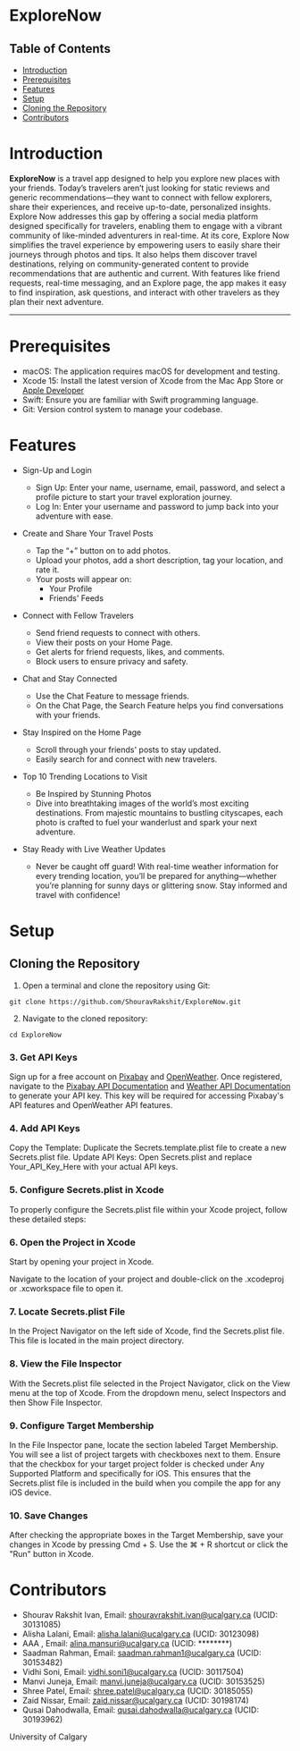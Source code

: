 # **ExploreNow**

## Table of Contents
- [Introduction](#introduction)
- [Prerequisites](#prerequisites)
- [Features](#features)
- [Setup](#setup)
- [Cloning the Repository](#cloning-the-repository)
- [Contributors](#contributors)

# **Introduction**
**ExploreNow** is a travel app designed to help you explore new places with your friends. Today’s travelers aren’t just looking for static reviews and generic recommendations—they want to connect with fellow explorers, share their experiences, and receive up-to-date, personalized insights. Explore Now addresses this gap by offering a social media platform designed specifically for travelers, enabling them to engage with a vibrant community of like-minded adventurers in real-time.
At its core, Explore Now simplifies the travel experience by empowering users to easily share their journeys through photos and tips. It also helps them discover travel destinations, relying on community-generated content to provide recommendations that are authentic and current. With features like friend requests, real-time messaging, and an Explore page, the app makes it easy to find inspiration, ask questions, and interact with other travelers as they plan their next adventure.

---
# **Prerequisites**
- macOS: The application requires macOS for development and testing.
- Xcode 15: Install the latest version of Xcode from the Mac App Store or [Apple Developer](https://developer.apple.com/xcode/)
- Swift: Ensure you are familiar with Swift programming language.
- Git: Version control system to manage your codebase.

# **Features**
- Sign-Up and Login
  - Sign Up: Enter your name, username, email, password, and select a profile picture to start your travel exploration journey.
  - Log In: Enter your username and password to jump back into your adventure with ease.
    
- Create and Share Your Travel Posts
  - Tap the “+” button on to add photos.
  - Upload your photos, add a short description, tag your location, and rate it.
  - Your posts will appear on:
    - Your Profile
    - Friends' Feeds
      
- Connect with Fellow Travelers
  - Send friend requests to connect with others.
  - View their posts on your Home Page.
  - Get alerts for friend requests, likes, and comments.
  - Block users to ensure privacy and safety.
    
- Chat and Stay Connected
  - Use the Chat Feature to message friends.
  - On the Chat Page, the Search Feature helps you find conversations with your friends.
    
- Stay Inspired on the Home Page
  - Scroll through your friends' posts to stay updated.
  - Easily search for and connect with new travelers.
  

- Top 10 Trending Locations to Visit 
    - Be Inspired by Stunning Photos 
    - Dive into breathtaking images of the world’s most exciting destinations. From majestic mountains to bustling cityscapes, each photo is crafted to fuel your wanderlust and spark your next adventure. 

- Stay Ready with Live Weather Updates 
    - Never be caught off guard! With real-time weather information for every trending location, you’ll be prepared for anything—whether you’re planning for sunny days or glittering snow. Stay informed and travel with confidence!

# **Setup**

## Cloning the Repository

1. Open a terminal and clone the repository using Git:

```
git clone https://github.com/ShouravRakshit/ExploreNow.git
```

2. Navigate to the cloned repository:

```
cd ExploreNow
```

### **3. Get API Keys**
Sign up for a free account on [Pixabay](https://pixabay.com/) and [OpenWeather](https://openweathermap.org/). Once registered, navigate to the [Pixabay API Documentation](https://pixabay.com/api/docs/) and [Weather API Documentation](https://openweathermap.org/api) to generate your API key. This key will be required for accessing Pixabay's API features and OpenWeather API features.

### **4. Add API Keys**
Copy the Template: Duplicate the Secrets.template.plist file to create a new Secrets.plist file. Update API Keys: Open Secrets.plist and replace Your_API_Key_Here with your actual API keys.

### **5. Configure Secrets.plist in Xcode**
To properly configure the Secrets.plist file within your Xcode project, follow these detailed steps:

### **6. Open the Project in Xcode**
Start by opening your project in Xcode.

Navigate to the location of your project and double-click on the .xcodeproj or .xcworkspace file to open it.

### **7. Locate Secrets.plist File**
In the Project Navigator on the left side of Xcode, find the Secrets.plist file. This file is located in the main project directory.

### **8. View the File Inspector**
With the Secrets.plist file selected in the Project Navigator, click on the View menu at the top of Xcode. From the dropdown menu, select Inspectors and then Show File Inspector.

### **9. Configure Target Membership**
In the File Inspector pane, locate the section labeled Target Membership. You will see a list of project targets with checkboxes next to them. Ensure that the checkbox for your target project folder is checked under Any Supported Platform and specifically for iOS. This ensures that the Secrets.plist file is included in the build when you compile the app for any iOS device.

### **10. Save Changes**
After checking the appropriate boxes in the Target Membership, save your changes in Xcode by pressing Cmd + S. Use the ⌘ + R shortcut or click the "Run" button in Xcode.


# **Contributors**
- Shourav Rakshit Ivan, Email: shouravrakshit.ivan@ucalgary.ca  (UCID: 30131085)
- Alisha Lalani, Email: alisha.lalani@ucalgary.ca               (UCID: 30123098)
- AAA , Email: alina.mansuri@ucalgary.ca	              (UCID: ********)
- Saadman Rahman, Email: saadman.rahman1@ucalgary.ca	          (UCID: 30153482)
- Vidhi Soni, Email: vidhi.soni1@ucalgary.ca                    (UCID: 30117504)
- Manvi Juneja, Email: manvi.juneja@ucalgary.ca	                (UCID: 30153525)
- Shree Patel, Email: shree.patel@ucalgary.ca	                  (UCID: 30185055)
- Zaid Nissar, Email: zaid.nissar@ucalgary.ca	                  (UCID: 30198174)
- Qusai Dahodwalla, Email: qusai.dahodwalla@ucalgary.ca         (UCID: 30193962)

University of Calgary
